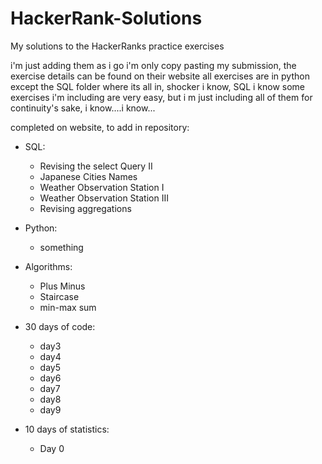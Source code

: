 # HackerRank-Solutions
My solutions to the HackerRanks practice exercises 

i'm just adding them as i go
i'm only copy pasting my submission, the exercise details can be found on their website
all exercises are in python except the SQL folder where its all in, shocker i know, SQL 
i know some exercises i'm including are very easy, but i m just including all of them for continuity's sake, i know....i know...


completed on website, to add in repository:

- SQL:
    - Revising the select Query II
    - Japanese Cities Names
    - Weather Observation Station I
    - Weather Observation Station III
    - Revising aggregations

- Python:
    - something

- Algorithms:
    - Plus Minus
    - Staircase
    - min-max sum

- 30 days of code:
    - day3
    - day4
    - day5
    - day6
    - day7
    - day8
    - day9

- 10 days of statistics:
    - Day 0


